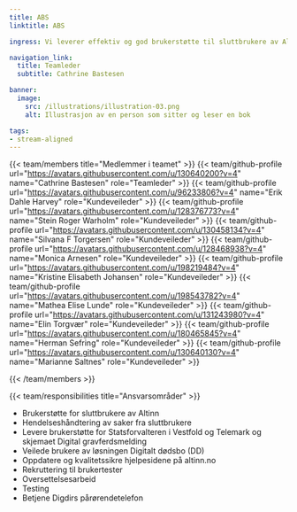 ```yaml
---
title: ABS
linktitle: ABS

ingress: Vi leverer effektiv og god brukerstøtte til sluttbrukere av Altinn.

navigation_link:
  title: Teamleder
  subtitle: Cathrine Bastesen

banner:
  image:
    src: /illustrations/illustration-03.png
    alt: Illustrasjon av en person som sitter og leser en bok

tags:
- stream-aligned
---
```


{{< team/members title="Medlemmer i teamet" >}}
{{< team/github-profile url="https://avatars.githubusercontent.com/u/130640200?v=4" name="Cathrine Bastesen" role="Teamleder" >}}
{{< team/github-profile url="https://avatars.githubusercontent.com/u/96233806?v=4" name="Erik Dahle Harvey" role="Kundeveileder" >}}
{{< team/github-profile url="https://avatars.githubusercontent.com/u/128376773?v=4" name="Stein Roger Warholm" role="Kundeveileder" >}}
{{< team/github-profile url="https://avatars.githubusercontent.com/u/130458134?v=4" name="Silvana F Torgersen" role="Kundeveileder" >}}
{{< team/github-profile url="https://avatars.githubusercontent.com/u/128468938?v=4" name="Monica Arnesen" role="Kundeveileder" >}}
{{< team/github-profile url="https://avatars.githubusercontent.com/u/198219484?v=4" name="Kristine Elisabeth Johansen" role="Kundeveileder" >}}
{{< team/github-profile url="https://avatars.githubusercontent.com/u/198543782?v=4" name="Mathea Elise Lunde" role="Kundeveileder" >}}
{{< team/github-profile url="https://avatars.githubusercontent.com/u/131243980?v=4" name="Elin Torgvær" role="Kundeveileder" >}}
{{< team/github-profile url="https://avatars.githubusercontent.com/u/180465845?v=4" name="Herman Sefring" role="Kundeveileder" >}}
{{< team/github-profile url="https://avatars.githubusercontent.com/u/130640130?v=4" name="Marianne Saltnes" role="Kundeveileder" >}}


{{< /team/members >}}

{{< team/responsibilities title="Ansvarsområder" >}}

- Brukerstøtte for sluttbrukere av Altinn
- Hendelseshåndtering av saker fra sluttbrukere
- Levere brukerstøtte for Statsforvalteren i Vestfold og Telemark og skjemaet Digital gravferdsmelding
- Veilede brukere av løsningen Digitalt dødsbo (DD)
- Oppdatere og kvalitetssikre hjelpesidene på altinn.no
- Rekruttering til brukertester
- Oversettelsesarbeid
- Testing
- Betjene Digdirs pårørendetelefon
